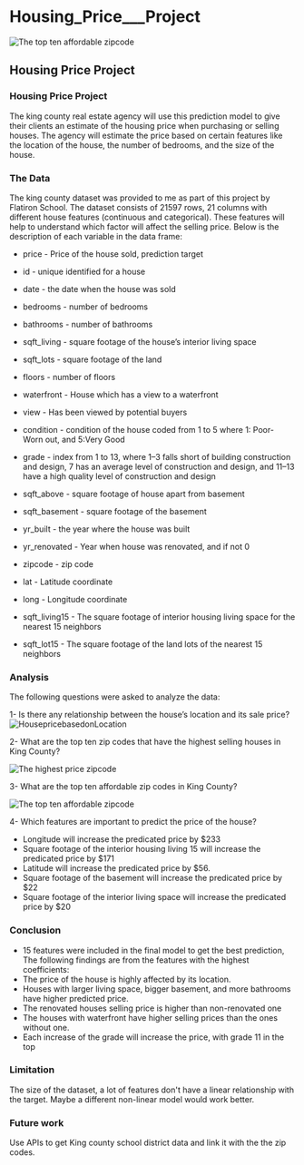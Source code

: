 # Housing_Price___Project
![The top ten affordable zipcode](https://user-images.githubusercontent.com/5207341/159533635-56031f24-59d0-4bd6-b587-6c73f9ceacec.png)

##  Housing Price Project

### Housing Price Project

The king county real estate agency will use this prediction model to give their clients an estimate of the housing price when purchasing or selling houses. The agency will estimate the price based on certain features like the location of the house, the number of bedrooms, and the size of the house.

### The Data


The king county dataset was provided to me as part of this project by Flatiron School. The dataset consists of 21597 rows, 21 columns with different house features (continuous and categorical). These features will help to understand which factor will affect the selling price. Below is the description of each variable in the data frame:

- price - Price of the house sold, prediction target

- id - unique identified for a house

- date - the date when the house was sold

- bedrooms - number of bedrooms

- bathrooms - number of bathrooms

- sqft_living - square footage of the house’s interior living space

- sqft_lots - square footage of the land

- floors - number of floors

- waterfront - House which has a view to a waterfront

- view - Has been viewed by potential buyers

- condition - condition of the house coded from 1 to 5 where 1: Poor- Worn out, and 5:Very Good

- grade - index from 1 to 13, where 1–3 falls short of building construction and design, 7 has an average level of construction and design, and 11–13 have a high quality level of construction and design

- sqft_above - square footage of house apart from basement

- sqft_basement - square footage of the basement

- yr_built - the year where the house was built

- yr_renovated - Year when house was renovated, and if not 0

- zipcode - zip code

- lat - Latitude coordinate

- long - Longitude coordinate

- sqft_living15 - The square footage of interior housing living space for the nearest 15 neighbors

- sqft_lot15 - The square footage of the land lots of the nearest 15 neighbors


### Analysis



The following questions were asked to analyze the data:

1- Is there any relationship between the house’s location and its sale price?
![HousepricebasedonLocation](https://user-images.githubusercontent.com/5207341/159533392-9b3b5092-d132-42ad-b24a-e7284e27ef18.png)


2- What are the top ten zip codes that have the highest selling houses in King County?

![The highest price zipcode](https://user-images.githubusercontent.com/5207341/159533550-810413ea-3ba0-4e07-84ac-ba4db27dfcc1.png)



3- What are the top ten affordable zip codes in King County?

![The top ten affordable zipcode](https://user-images.githubusercontent.com/5207341/159533635-56031f24-59d0-4bd6-b587-6c73f9ceacec.png)


4- Which features are important to predict the price of the house?

- Longitude will increase the predicated price by $233
- Square footage of the interior housing living 15 will increase the predicated price by $171
- Latitude will increase the predicated price by $56.
- Square footage of the basement will increase the predicated price by $22
- Square footage of the interior living space will increase the predicated price by $20

### Conclusion
- 15 features were included in the final model to get the best prediction, The following findings are from the features with the highest coefficients:
- The price of the house is highly affected by its location.
- Houses with larger living space, bigger basement, and more bathrooms have higher predicted price.
- The renovated houses selling price is higher than non-renovated one
- The houses with waterfront have higher selling prices than the ones without one.
- Each increase of the grade will increase the price, with grade 11 in the top

### Limitation

The size of the dataset, a lot of features don't have a linear relationship with the target. Maybe a different non-linear model would work better.


### Future work


Use APIs to get King county school district data and link it with the the zip codes.

